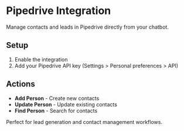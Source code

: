 # Pipedrive Integration

Manage contacts and leads in Pipedrive directly from your chatbot.

## Setup

1. Enable the integration
2. Add your Pipedrive API key (Settings > Personal preferences > API)

## Actions

- **Add Person** - Create new contacts
- **Update Person** - Update existing contacts  
- **Find Person** - Search for contacts

Perfect for lead generation and contact management workflows.

